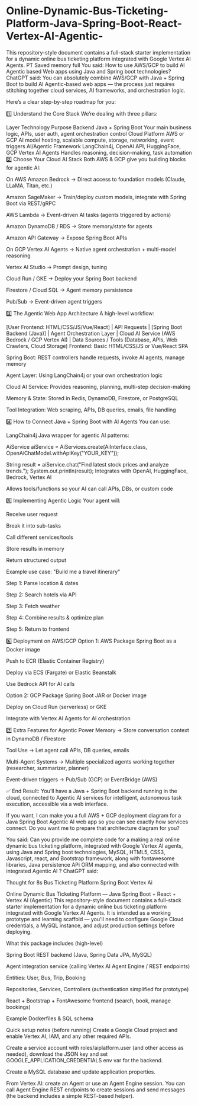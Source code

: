 # Online-Dynamic-Bus-Ticketing-Platform-Java-Spring-Boot-React-Vertex-AI-Agentic-
This repository-style document contains a full-stack starter implementation for a dynamic online bus ticketing platform integrated with Google Vertex AI Agents. 
PT
Saved memory full
You said:
How to use AWS/GCP to build AI Agentic based Web apps using Java and Spring boot technologies?
ChatGPT said:
You can absolutely combine AWS/GCP with Java + Spring Boot to build AI Agentic-based web apps — the process just requires stitching together cloud services, AI frameworks, and orchestration logic.

Here’s a clear step-by-step roadmap for you:

1️⃣ Understand the Core Stack
We’re dealing with three pillars:

Layer	Technology	Purpose
Backend	Java + Spring Boot	Your main business logic, APIs, user auth, agent orchestration control
Cloud Platform	AWS or GCP	AI model hosting, scalable compute, storage, networking, event triggers
AI/Agentic Framework	LangChain4j, OpenAI API, HuggingFace, GCP Vertex AI Agents	Handles reasoning, decision-making, task automation
2️⃣ Choose Your Cloud AI Stack
Both AWS & GCP give you building blocks for agentic AI:

On AWS
Amazon Bedrock → Direct access to foundation models (Claude, LLaMA, Titan, etc.)

Amazon SageMaker → Train/deploy custom models, integrate with Spring Boot via REST/gRPC

AWS Lambda → Event-driven AI tasks (agents triggered by actions)

Amazon DynamoDB / RDS → Store memory/state for agents

Amazon API Gateway → Expose Spring Boot APIs

On GCP
Vertex AI Agents → Native agent orchestration + multi-model reasoning

Vertex AI Studio → Prompt design, tuning

Cloud Run / GKE → Deploy your Spring Boot backend

Firestore / Cloud SQL → Agent memory persistence

Pub/Sub → Event-driven agent triggers

3️⃣ The Agentic Web App Architecture
A high-level workflow:

[User Frontend: HTML/CSS/JS/Vue/React]
         |
     API Requests
         |
[Spring Boot Backend (Java)]
         |
   Agent Orchestration Layer
         |
   Cloud AI Service (AWS Bedrock / GCP Vertex AI)
         |
   Data Sources / Tools
(Database, APIs, Web Crawlers, Cloud Storage)
Frontend: Basic HTML/CSS/JS or Vue/React SPA

Spring Boot: REST controllers handle requests, invoke AI agents, manage memory

Agent Layer: Using LangChain4j or your own orchestration logic

Cloud AI Service: Provides reasoning, planning, multi-step decision-making

Memory & State: Stored in Redis, DynamoDB, Firestore, or PostgreSQL

Tool Integration: Web scraping, APIs, DB queries, emails, file handling

4️⃣ How to Connect Java + Spring Boot with AI Agents
You can use:

LangChain4j
Java wrapper for agentic AI patterns:

AiService aiService = AiServices.create(AiInterface.class, OpenAiChatModel.withApiKey("YOUR_KEY"));

String result = aiService.chat("Find latest stock prices and analyze trends.");
System.out.println(result);
Integrates with OpenAI, HuggingFace, Bedrock, Vertex AI

Allows tools/functions so your AI can call APIs, DBs, or custom code

5️⃣ Implementing Agentic Logic
Your agent will:

Receive user request

Break it into sub-tasks

Call different services/tools

Store results in memory

Return structured output

Example use case:
"Build me a travel itinerary"

Step 1: Parse location & dates

Step 2: Search hotels via API

Step 3: Fetch weather

Step 4: Combine results & optimize plan

Step 5: Return to frontend

6️⃣ Deployment on AWS/GCP
Option 1: AWS
Package Spring Boot as a Docker image

Push to ECR (Elastic Container Registry)

Deploy via ECS (Fargate) or Elastic Beanstalk

Use Bedrock API for AI calls

Option 2: GCP
Package Spring Boot JAR or Docker image

Deploy on Cloud Run (serverless) or GKE

Integrate with Vertex AI Agents for AI orchestration

7️⃣ Extra Features for Agentic Power
Memory → Store conversation context in DynamoDB / Firestore

Tool Use → Let agent call APIs, DB queries, emails

Multi-Agent Systems → Multiple specialized agents working together (researcher, summarizer, planner)

Event-driven triggers → Pub/Sub (GCP) or EventBridge (AWS)

✅ End Result:
You’ll have a Java + Spring Boot backend running in the cloud, connected to Agentic AI services for intelligent, autonomous task execution, accessible via a web interface.

If you want, I can make you a full AWS + GCP deployment diagram for a Java Spring Boot Agentic AI web app so you can see exactly how services connect.
Do you want me to prepare that architecture diagram for you?

You said:
Can you provide me complete code for a making a real online dynamic bus ticketing platform, integrated with Google Vertex AI agents, using Java and Spring boot technologies, MySQL, HTML5, CSS3, Javascript, react, and Bootstrap framework, along with fontawesome libraries, Java persistence APi ORM mapping, and also connected with integrated Agentic AI ?
ChatGPT said:

Thought for 8s
Bus Ticketing Platform Spring Boot Vertex Ai


Online Dynamic Bus Ticketing Platform — Java Spring Boot + React + Vertex AI (Agentic)
This repository-style document contains a full-stack starter implementation for a dynamic online bus ticketing platform integrated with Google Vertex AI Agents. It is intended as a working prototype and learning scaffold — you'll need to configure Google Cloud credentials, a MySQL instance, and adjust production settings before deploying.

What this package includes (high-level)

Spring Boot REST backend (Java, Spring Data JPA, MySQL)

Agent integration service (calling Vertex AI Agent Engine / REST endpoints)

Entities: User, Bus, Trip, Booking

Repositories, Services, Controllers (authentication simplified for prototype)

React + Bootstrap + FontAwesome frontend (search, book, manage bookings)

Example Dockerfiles & SQL schema

Quick setup notes (before running)
Create a Google Cloud project and enable Vertex AI, IAM, and any other required APIs.

Create a service account with roles/aiplatform.user (and other access as needed), download the JSON key and set GOOGLE_APPLICATION_CREDENTIALS env var for the backend.

Create a MySQL database and update application.properties.

From Vertex AI: create an Agent or use an Agent Engine session. You can call Agent Engine REST endpoints to create sessions and send messages (the backend includes a simple REST-based helper).

